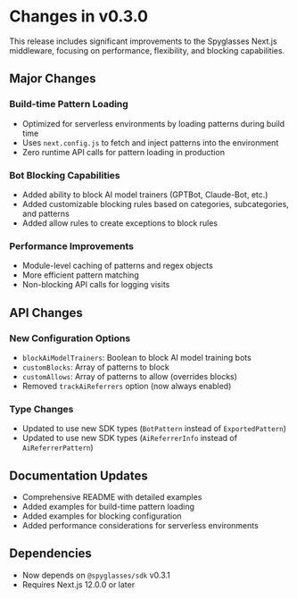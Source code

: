 # Changes in v0.3.0

This release includes significant improvements to the Spyglasses Next.js middleware, focusing on performance, flexibility, and blocking capabilities.

## Major Changes

### Build-time Pattern Loading
- Optimized for serverless environments by loading patterns during build time
- Uses `next.config.js` to fetch and inject patterns into the environment
- Zero runtime API calls for pattern loading in production

### Bot Blocking Capabilities
- Added ability to block AI model trainers (GPTBot, Claude-Bot, etc.)
- Added customizable blocking rules based on categories, subcategories, and patterns
- Added allow rules to create exceptions to block rules

### Performance Improvements
- Module-level caching of patterns and regex objects
- More efficient pattern matching
- Non-blocking API calls for logging visits

## API Changes

### New Configuration Options
- `blockAiModelTrainers`: Boolean to block AI model training bots
- `customBlocks`: Array of patterns to block
- `customAllows`: Array of patterns to allow (overrides blocks)
- Removed `trackAiReferrers` option (now always enabled)

### Type Changes
- Updated to use new SDK types (`BotPattern` instead of `ExportedPattern`)
- Updated to use new SDK types (`AiReferrerInfo` instead of `AiReferrerPattern`)

## Documentation Updates
- Comprehensive README with detailed examples
- Added examples for build-time pattern loading
- Added examples for blocking configuration
- Added performance considerations for serverless environments

## Dependencies
- Now depends on `@spyglasses/sdk` v0.3.1
- Requires Next.js 12.0.0 or later 